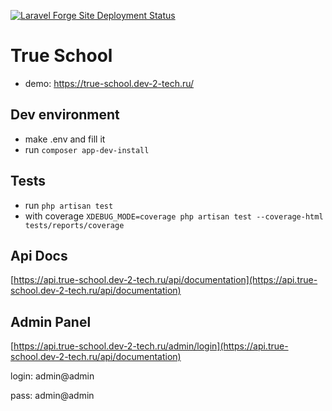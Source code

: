 [![Laravel Forge Site Deployment Status](https://img.shields.io/endpoint?url=https%3A%2F%2Fforge.laravel.com%2Fsite-badges%2F071bcb2e-0a97-4cf0-8b48-99853b645916%3Fdate%3D1%26commit%3D1&style=plastic)](https://forge.laravel.com/servers/704181/sites/2052472)

# True School

- demo: https://true-school.dev-2-tech.ru/

## Dev environment

- make .env and fill it
- run `composer app-dev-install`

## Tests

- run `php artisan test`
- with coverage `XDEBUG_MODE=coverage php artisan test --coverage-html tests/reports/coverage`

## Api Docs

[https://api.true-school.dev-2-tech.ru/api/documentation](https://api.true-school.dev-2-tech.ru/api/documentation)

## Admin Panel

[https://api.true-school.dev-2-tech.ru/admin/login](https://api.true-school.dev-2-tech.ru/api/documentation)

login: admin@admin

pass: admin@admin